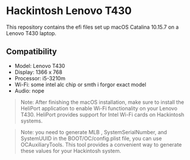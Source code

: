 # Hackintosh Lenovo T430

This repository contains the efi files set up macOS Catalina 10.15.7 on a Lenovo T430 laptop.

## Compatibility

- Model: Lenovo T430
- Display: 1366 x 768
- Processor: i5-3210m
- Wi-Fi: some intel alc chip or smth i forgor exact model
- Audio: nope

> Note: After finishing the macOS installation, make sure to install the HeliPort application to enable Wi-Fi functionality on your Lenovo T430. HeliPort provides support for Intel Wi-Fi cards on Hackintosh systems.

> Note: you need to generate MLB , SystemSerialNumber, and SystemUUID in the BOOT/OC/config.plist file, you can use OCAuxiliaryTools. This tool provides a convenient way to generate these values for your Hackintosh system.

